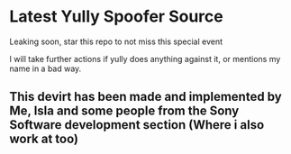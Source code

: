 # Latest Yully Spoofer Source

Leaking soon, star this repo to not miss this special event

I will take further actions if yully does anything against it, or mentions my name in a bad way.

## This devirt has been made and implemented by Me, Isla and some people from the Sony Software development section (Where i also work at too)
